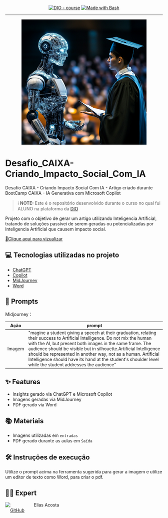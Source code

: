 <p align="center">
<a href="https://dio.me/"><img src="https://img.shields.io/badge/DIO-Course-28DA77?logo=youtube" alt="DIO - course"></a>
<a href="https://www.gnu.org/software/bash/" title="Go to Bash homepage"><img src="https://img.shields.io/badge/Prompt-Project-blue?logo=gnu-bash&amp;logoColor=white" alt="Made with Bash"></a></p>

-------


<p align="center">
<img width="400"
    src="entrada/Estudante_IA.png"
>
</p>

# Desafio_CAIXA-Criando_Impacto_Social_Com_IA
Desafio CAIXA - Criando Impacto Social Com IA - Artigo criado durante BootCamp CAIXA - IA Generativa com Microsoft Copilot

 > ℹ️ **NOTE:** Este é o repositório desenvolvido durante o curso no qual fui ALUNO na plataforma da [DIO](https://dio.me)

Projeto com o objetivo de gerar um artigo utilizando Inteligencia Artificial, tratando de soluções passívei de serem geradas ou potencializadas por Inteligencia Artificial que causem impacto social.

<a href="Saída/CriandoImpactoSocialComIA.pdf"> 📕Clique aqui para vizualizar</a>

## 💻 Tecnologias utilizadas no projeto

- [ChatGPT](https://chat.openai.com/)
- [Copilot](https://www.microsoft.com/edge/copilot?form=MA13RM)
- [MidJourney](https://www.midjourney.com/app/)
- [Word](https://www.microsoft.com/en/microsoft-365/Word)

## 🧠 Prompts

Midjourney：

|  Ação  | prompt                                                                                 |
| :----: | -------------------------------------------------------------------------------------- |
| Imagem | "magine a student giving a speech at their graduation, relating their success to Artificial Intelligence. Do not mix the human with the AI, but present both images in the same frame. The audience should be visible but in silhouette.Artificial Intelligence should be represented in another way, not as a human. Artificial Intelligence should have its hand at the student's shoulder level while the student addresses the audience" |

## ✨ Features

- Insights gerado via ChatGPT e Microsoft Copilot
- Imagens geradas via MidJourney
- PDF gerado via Word

## 📚 Materiais

- Imagens utilizadas em `entradas`
- PDF gerado durante as aulas em `Saída`

## 🛠️ Instruções de execução

Utilize o prompt acima na ferramenta sugerida para gerar a imagem e utilize um editor de texto como Word, para criar o pdf.

## 👨‍💻 Expert

<p>
    <img 
      align=left 
      margin=10 
      width=80 
      src="https://avatars.githubusercontent.com/u/189679772?s=400&u=4614f09cc0678d91234b5688ae3b7e90c38f6cf1&v=4"
    />
    <p>&nbsp&nbsp&nbspElias Acosta<br>
    &nbsp&nbsp&nbsp
    <a 
        href="https://github.com/EliasPira">
        GitHub
    </a>

